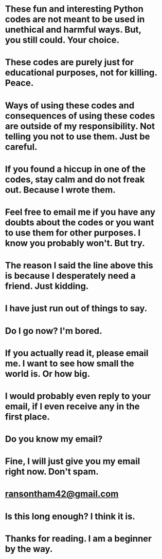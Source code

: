 # These fun and interesting Python codes are not meant to be used in unethical and harmful ways. But, you still could. Your choice.
# These codes are purely just for educational purposes, not for killing. Peace.
# Ways of using these codes and consequences of using these codes are outside of my responsibility. Not telling you not to use them. Just be careful.
# If you found a hiccup in one of the codes, stay calm and do not freak out. Because I wrote them.
# Feel free to email me if you have any doubts about the codes or you want to use them for other purposes. I know you probably won't. But try.
# The reason I said the line above this is because I desperately need a friend. Just kidding.
# I have just run out of things to say.
# Do I go now? I'm bored.
# If you actually read it, please email me. I want to see how small the world is. Or how big.
# I would probably even reply to your email, if I even receive any in the first place.
# Do you know my email?
# Fine, I will just give you my email right now. Don't spam.
# ransontham42@gmail.com
# Is this long enough? I think it is.
# Thanks for reading. I am a beginner by the way.
